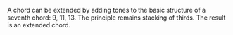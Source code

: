 A chord can be extended by adding tones to the basic structure of a seventh chord: 9, 11, 13. The principle remains stacking of thirds.  The result is an extended chord.